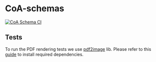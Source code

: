 # CoA-schemas

[![CoA Schema CI](https://github.com/s1seven/CoA-schemas/actions/workflows/ci.yml/badge.svg)](https://github.com/s1seven/CoA-schemas/actions/workflows/ci.yml)

## Tests

To run the PDF rendering tests we use [pdf2image](https://github.com/yakovmeister/pdf2image) lib. Please refer to this [guide](https://github.com/yakovmeister/pdf2image/blob/master/docs/gm-installation.md) to install required dependencies.
